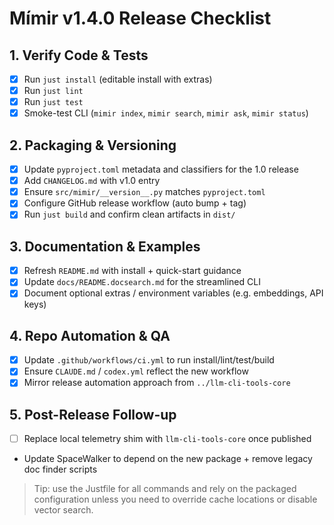 # Mímir v1.4.0 Release Checklist

## 1. Verify Code & Tests
- [x] Run `just install` (editable install with extras)
- [x] Run `just lint`
- [x] Run `just test`
- [x] Smoke-test CLI (`mimir index`, `mimir search`, `mimir ask`, `mimir status`)

## 2. Packaging & Versioning
- [x] Update `pyproject.toml` metadata and classifiers for the 1.0 release
- [x] Add `CHANGELOG.md` with v1.0 entry
- [x] Ensure `src/mimir/__version__.py` matches `pyproject.toml`
- [x] Configure GitHub release workflow (auto bump + tag)
- [x] Run `just build` and confirm clean artifacts in `dist/`

## 3. Documentation & Examples
- [x] Refresh `README.md` with install + quick-start guidance
- [x] Update `docs/README.docsearch.md` for the streamlined CLI
- [x] Document optional extras / environment variables (e.g. embeddings, API keys)

## 4. Repo Automation & QA
- [x] Update `.github/workflows/ci.yml` to run install/lint/test/build
- [x] Ensure `CLAUDE.md` / `codex.yml` reflect the new workflow
- [x] Mirror release automation approach from `../llm-cli-tools-core`

## 5. Post-Release Follow-up
- [ ] Replace local telemetry shim with `llm-cli-tools-core` once published
- Update SpaceWalker to depend on the new package + remove legacy doc finder scripts

> Tip: use the Justfile for all commands and rely on the packaged configuration unless you
> need to override cache locations or disable vector search.
